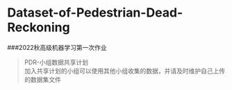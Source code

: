 # Dataset-of-Pedestrian-Dead-Reckoning
###2022秋高级机器学习第一次作业  
>PDR-小组数据共享计划  
加入共享计划的小组可以使用其他小组收集的数据，并请及时维护自己上传的数据集文件
